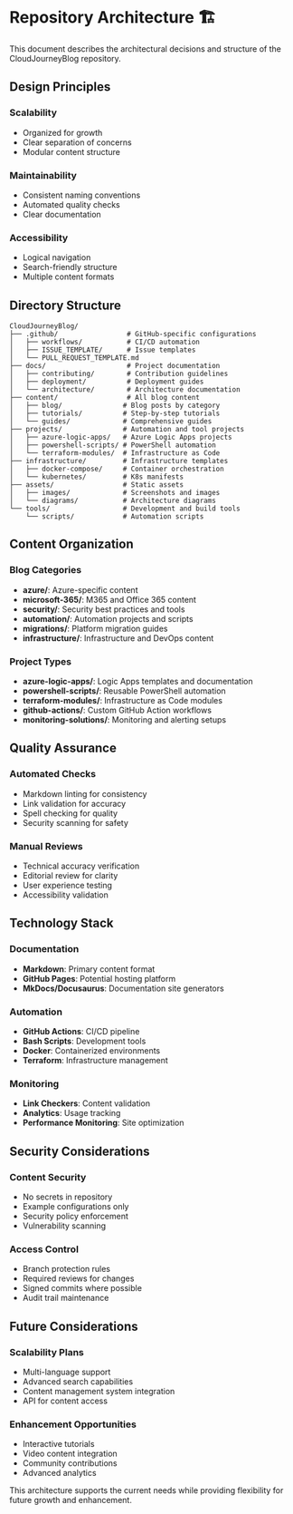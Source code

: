 # Repository Architecture 🏗️

This document describes the architectural decisions and structure of the CloudJourneyBlog repository.

## Design Principles

### Scalability
- Organized for growth
- Clear separation of concerns
- Modular content structure

### Maintainability
- Consistent naming conventions
- Automated quality checks
- Clear documentation

### Accessibility
- Logical navigation
- Search-friendly structure
- Multiple content formats

## Directory Structure

```
CloudJourneyBlog/
├── .github/                 # GitHub-specific configurations
│   ├── workflows/           # CI/CD automation
│   ├── ISSUE_TEMPLATE/      # Issue templates
│   └── PULL_REQUEST_TEMPLATE.md
├── docs/                    # Project documentation
│   ├── contributing/        # Contribution guidelines
│   ├── deployment/          # Deployment guides
│   └── architecture/        # Architecture documentation
├── content/                 # All blog content
│   ├── blog/               # Blog posts by category
│   ├── tutorials/          # Step-by-step tutorials
│   └── guides/             # Comprehensive guides
├── projects/               # Automation and tool projects
│   ├── azure-logic-apps/   # Azure Logic Apps projects
│   ├── powershell-scripts/ # PowerShell automation
│   └── terraform-modules/  # Infrastructure as Code
├── infrastructure/         # Infrastructure templates
│   ├── docker-compose/     # Container orchestration
│   └── kubernetes/         # K8s manifests
├── assets/                 # Static assets
│   ├── images/             # Screenshots and images
│   └── diagrams/           # Architecture diagrams
└── tools/                  # Development and build tools
    └── scripts/            # Automation scripts
```

## Content Organization

### Blog Categories
- **azure/**: Azure-specific content
- **microsoft-365/**: M365 and Office 365 content
- **security/**: Security best practices and tools
- **automation/**: Automation projects and scripts
- **migrations/**: Platform migration guides
- **infrastructure/**: Infrastructure and DevOps content

### Project Types
- **azure-logic-apps/**: Logic Apps templates and documentation
- **powershell-scripts/**: Reusable PowerShell automation
- **terraform-modules/**: Infrastructure as Code modules
- **github-actions/**: Custom GitHub Action workflows
- **monitoring-solutions/**: Monitoring and alerting setups

## Quality Assurance

### Automated Checks
- Markdown linting for consistency
- Link validation for accuracy
- Spell checking for quality
- Security scanning for safety

### Manual Reviews
- Technical accuracy verification
- Editorial review for clarity
- User experience testing
- Accessibility validation

## Technology Stack

### Documentation
- **Markdown**: Primary content format
- **GitHub Pages**: Potential hosting platform
- **MkDocs/Docusaurus**: Documentation site generators

### Automation
- **GitHub Actions**: CI/CD pipeline
- **Bash Scripts**: Development tools
- **Docker**: Containerized environments
- **Terraform**: Infrastructure management

### Monitoring
- **Link Checkers**: Content validation
- **Analytics**: Usage tracking
- **Performance Monitoring**: Site optimization

## Security Considerations

### Content Security
- No secrets in repository
- Example configurations only
- Security policy enforcement
- Vulnerability scanning

### Access Control
- Branch protection rules
- Required reviews for changes
- Signed commits where possible
- Audit trail maintenance

## Future Considerations

### Scalability Plans
- Multi-language support
- Advanced search capabilities
- Content management system integration
- API for content access

### Enhancement Opportunities
- Interactive tutorials
- Video content integration
- Community contributions
- Advanced analytics

This architecture supports the current needs while providing flexibility for future growth and enhancement.

